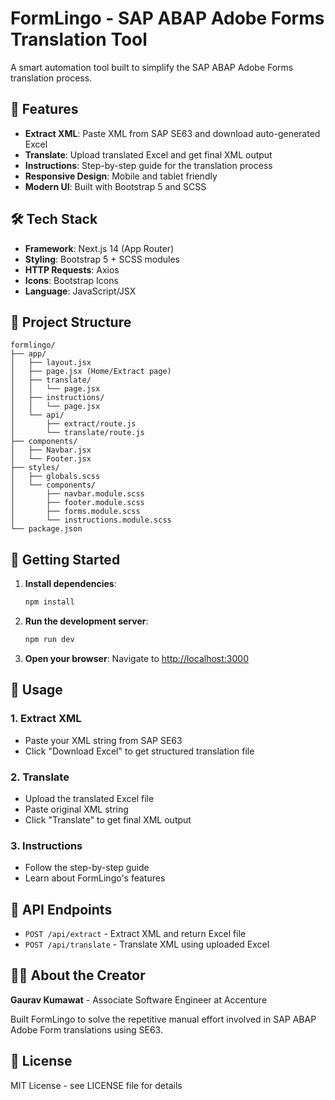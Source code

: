 # FormLingo - SAP ABAP Adobe Forms Translation Tool

A smart automation tool built to simplify the SAP ABAP Adobe Forms translation process.

## 🚀 Features

- **Extract XML**: Paste XML from SAP SE63 and download auto-generated Excel
- **Translate**: Upload translated Excel and get final XML output
- **Instructions**: Step-by-step guide for the translation process
- **Responsive Design**: Mobile and tablet friendly
- **Modern UI**: Built with Bootstrap 5 and SCSS

## 🛠️ Tech Stack

- **Framework**: Next.js 14 (App Router)
- **Styling**: Bootstrap 5 + SCSS modules
- **HTTP Requests**: Axios
- **Icons**: Bootstrap Icons
- **Language**: JavaScript/JSX

## 📁 Project Structure

```
formlingo/
├── app/
│   ├── layout.jsx
│   ├── page.jsx (Home/Extract page)
│   ├── translate/
│   │   └── page.jsx
│   ├── instructions/
│   │   └── page.jsx
│   └── api/
│       ├── extract/route.js
│       └── translate/route.js
├── components/
│   ├── Navbar.jsx
│   └── Footer.jsx
├── styles/
│   ├── globals.scss
│   └── components/
│       ├── navbar.module.scss
│       ├── footer.module.scss
│       ├── forms.module.scss
│       └── instructions.module.scss
└── package.json
```

## 🚀 Getting Started

1. **Install dependencies**:
   ```bash
   npm install
   ```

2. **Run the development server**:
   ```bash
   npm run dev
   ```

3. **Open your browser**:
   Navigate to [http://localhost:3000](http://localhost:3000)

## 📖 Usage

### 1. Extract XML
- Paste your XML string from SAP SE63
- Click "Download Excel" to get structured translation file

### 2. Translate
- Upload the translated Excel file
- Paste original XML string
- Click "Translate" to get final XML output

### 3. Instructions
- Follow the step-by-step guide
- Learn about FormLingo's features

## 🔧 API Endpoints

- `POST /api/extract` - Extract XML and return Excel file
- `POST /api/translate` - Translate XML using uploaded Excel

## 👨‍💻 About the Creator

**Gaurav Kumawat** - Associate Software Engineer at Accenture

Built FormLingo to solve the repetitive manual effort involved in SAP ABAP Adobe Form translations using SE63.

## 📄 License

MIT License - see LICENSE file for details
